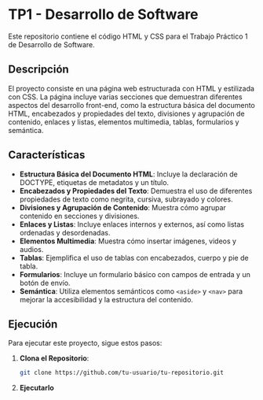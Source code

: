 # TP1 - Desarrollo de Software

Este repositorio contiene el código HTML y CSS para el Trabajo Práctico 1 de Desarrollo de Software.

## Descripción

El proyecto consiste en una página web estructurada con HTML y estilizada con CSS. La página incluye varias secciones que demuestran diferentes aspectos del desarrollo front-end, como la estructura básica del documento HTML, encabezados y propiedades del texto, divisiones y agrupación de contenido, enlaces y listas, elementos multimedia, tablas, formularios y semántica.

## Características

- **Estructura Básica del Documento HTML**: Incluye la declaración de DOCTYPE, etiquetas de metadatos y un título.
- **Encabezados y Propiedades del Texto**: Demuestra el uso de diferentes propiedades de texto como negrita, cursiva, subrayado y colores.
- **Divisiones y Agrupación de Contenido**: Muestra cómo agrupar contenido en secciones y divisiones.
- **Enlaces y Listas**: Incluye enlaces internos y externos, así como listas ordenadas y desordenadas.
- **Elementos Multimedia**: Muestra cómo insertar imágenes, videos y audios.
- **Tablas**: Ejemplifica el uso de tablas con encabezados, cuerpo y pie de tabla.
- **Formularios**: Incluye un formulario básico con campos de entrada y un botón de envío.
- **Semántica**: Utiliza elementos semánticos como `<aside>` y `<nav>` para mejorar la accesibilidad y la estructura del contenido.

## Ejecución

Para ejecutar este proyecto, sigue estos pasos:

1. **Clona el Repositorio**:
   ```bash
   git clone https://github.com/tu-usuario/tu-repositorio.git

2. **Ejecutarlo**

